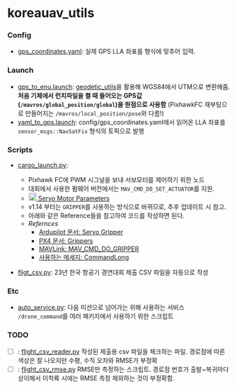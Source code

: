 # koreauav_utils

### Config

- [gps_coordinates.yaml](./config/gps_coordinates.yaml): 실제 GPS LLA 좌표를 형식에 맞추어 입력.

### Launch

- [gps_to_enu.launch](./launch/gps_to_enu.launch): [geodetic_utils](https://github.com/YonseiDrone/geodetic_utils/)을 활용해 WGS84에서 UTM으로 변환해줌. **처음 기체에서 런치파일을 켤 때 들어오는 GPS값(`/mavros/global_position/global`)을 원점으로 사용함** (PixhawkFC 재부팅으로 만들어지는 `/mavros/local_position/pose`와 다름!)
- [yaml_to_gps.launch](./launch/yaml_to_gps.launch): config/gps_coordinates.yaml에서 읽어온 LLA 좌표를 `sensor_msgs::NavSatFix` 형식의 토픽으로 발행

### Scripts

- [cargo_launch.py](./scripts/cargo_launch.py):
	- Pixhawk FC에 PWM 시그널을 보내 서보모터를 제어하기 위한 노드
	- 대회에서 사용한 펌웨어 버전에서는 `MAV_CMD_DO_SET_ACTUATOR`를 지원.
	- [<img src="https://upload.wikimedia.org/wikipedia/commons/4/45/Notion_app_logo.png" width="18" /> Servo Motor Parameters](https://www.notion.so/yonseidrone/Servo-Motor-Parameters-568f174a024c45d58006834091d93794?pvs=4)
	- v1.14 부터는 `GRIPPER`를 사용하는 방식으로 바뀌므로, 추후 업데이트 시 참고.
	- 아래와 같은 Reference들을 참고하여 코드를 작성하면 된다.
	- *Refernces*
		- [Ardupilot 문서: Servo Gripper](https://ardupilot.org/copter/docs/common-gripper-servo.html#servo-gripper)
		- [PX4 문서: Grippers](https://docs.px4.io/main/en/peripherals/gripper.html)
		- [MAVLink: MAV_CMD_DO_GRIPPER](https://mavlink.io/en/messages/common.html#MAV_CMD_DO_GRIPPER)
		- [사용하는 메세지: CommandLong](http://docs.ros.org/en/noetic/api/mavros_msgs/html/srv/CommandLong.html)

- [fligt_csv.py](./scripts/flight_csv.py): 23년 한국 항공기 경연대회 제출 CSV 파일을 자동으로 작성

### Etc
- [auto_service.py](./src/koreauav_utils/auto_service.py): 다음 미션으로 넘어가는 위해 사용하는 서비스 `/drone_command`를 여러 패키지에서 사용하기 위한 스크립트

### TODO
- [ ] : [flight_csv_reader.py](./scripts/flight_csv_rmse.py)
			작성된 제출용 csv 파일을 체크하는 파일. 경로점에 따른 색상은 잘 나오지만 수평, 수직 오차와 RMSE가 부정확
- [ ] : [flight_csv_rmse.py](./scripts/flight_csv_rmse.py)
			RMSE만 측정하는 스크립트. 경로점 번호가 출발~복귀마다 상이해서 이착륙 시에는 RMSE 측정 제외하는 것이 부정확함.